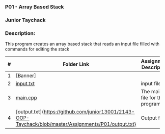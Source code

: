 ### P01 - Array Based Stack
### Junior Taychack
### Description:
This program creates an array based stack that reads an input file filled with commands for editing the stack

|   #   | Folder Link | Assignment Description |
| :---: | ----------- | ---------------------- |
1       |  [Banner]| 
2       |  [input.txt](https://github.com/junior13001/2143-OOP-Taychack/blob/master/Assignments/P01/input.txt)| input file
3       |  [main.cpp](https://github.com/junior13001/2143-OOP-Taychack/blob/master/Assignments/P01/main.cpp)| The main file for this program
4       |  [output.txt](https://github.com/junior13001/2143-OOP-Taychack/blob/master/Assignments/P01/output.txt}| Output file
